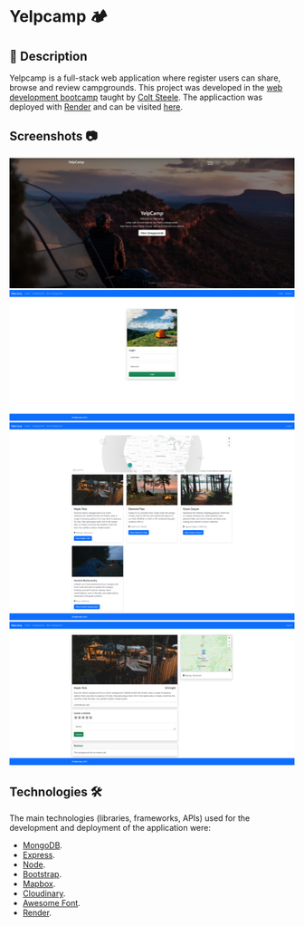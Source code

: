 



# Yelpcamp 🏕

## 📖 Description

 Yelpcamp is a full-stack web application where register users can share, browse and review campgrounds. This project was developed in the [web development bootcamp](https://www.udemy.com/course/the-web-developer-bootcamp/) taught by [Colt Steele](https://github.com/Colt). The applicaction was deployed with [Render](https://render.com/) and can be visited [here](https://yelp-camp-8rpd.onrender.com/).

## Screenshots 📷

![Home Page](/screenshots/3.png)
![Login view](/screenshots/4.png)
![Camgground index](/screenshots/2.png)
![Campground show page](/screenshots/1.png)



## Technologies 🛠️

The main technologies (libraries, frameworks, APIs) used for the development and deployment of the application were:

- [MongoDB](https://www.mongodb.com/).
- [Express](https://expressjs.com/).
- [Node](https://nodejs.org/).
- [Bootstrap](https://getbootstrap.com/).
- [Mapbox](https://www.mapbox.com/).
- [Cloudinary](https://cloudinary.com/).
- [Awesome Font](https://fontawesome.com/).
- [Render](https://render.com/).
